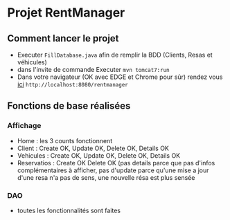 # Projet RentManager

## Comment lancer le projet 
- Executer `FillDatabase.java` afin de remplir la BDD (Clients, Resas et véhicules) 
- dans l'invite de commande Executer `mvn tomcat7:run` 
- Dans votre navigateur (OK avec EDGE et Chrome pour sûr) rendez vous [ici](http://localhost:8080/rentmanager) `http://localhost:8080/rentmanager`

## Fonctions de base réalisées
### Affichage
- Home : les 3 counts fonctionnent 
- Client : Create OK, Update OK, Delete OK, Details OK 
- Vehicules : Create OK, Update OK, Delete OK, Details OK 
- Reservatios : Create OK Delete OK (pas details parce que pas d'infos complémentaires à afficher, pas d'update parce qu'une mise a jour d'une resa n'a pas de sens, une nouvelle résa est plus sensée 

### DAO
- toutes les fonctionnalités sont faites 
